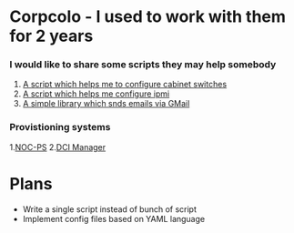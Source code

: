 # Corpcolo - I used to work with them for 2 years


### I would like to share some scripts they may help somebody
1. [A script which helps me to configure cabinet switches](/cabinetswitches)
2. [A script which helps me configure ipmi](/ipmi)
3. [A simple library which snds emails via GMail](https://github.com/efimlosev/corpcolo/blob/master/emailsend.py)

### Provistioning systems
1.[NOC-PS](/noc-ps)
2.[DCI Manager](/dcim)
# Plans
* Write a single script instead of bunch of script
* Implement config files based on YAML language

